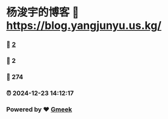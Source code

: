 # 杨浚宇的博客 :link: https://blog.yangjunyu.us.kg/ 
### :page_facing_up: [2](https://blog.yangjunyu.us.kg//tag.html) 
### :speech_balloon: 2 
### :hibiscus: 274 
### :alarm_clock: 2024-12-23 14:12:17 
### Powered by :heart: [Gmeek](https://github.com/Meekdai/Gmeek)
